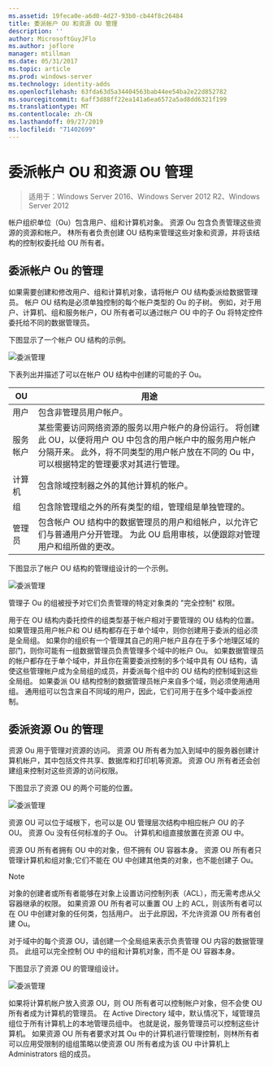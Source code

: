 ```yaml
---
ms.assetid: 19feca0e-a6d0-4d27-93b0-cb44f8c26484
title: 委派帐户 OU 和资源 OU 管理
description: ''
author: MicrosoftGuyJFlo
ms.author: joflore
manager: mtillman
ms.date: 05/31/2017
ms.topic: article
ms.prod: windows-server
ms.technology: identity-adds
ms.openlocfilehash: 63fda63d5a34404563bab44ee54ba2e22d852782
ms.sourcegitcommit: 6aff3d88ff22ea141a6ea6572a5ad8dd6321f199
ms.translationtype: MT
ms.contentlocale: zh-CN
ms.lasthandoff: 09/27/2019
ms.locfileid: "71402699"
---
```

# <a name="delegating-administration-of-account-ous-and-resource-ous"></a>委派帐户 OU 和资源 OU 管理

>适用于：Windows Server 2016、Windows Server 2012 R2、Windows Server 2012

帐户组织单位（Ou）包含用户、组和计算机对象。 资源 Ou 包含负责管理这些资源的资源和帐户。 林所有者负责创建 OU 结构来管理这些对象和资源，并将该结构的控制权委托给 OU 所有者。  
  
## <a name="delegating-administration-of-account-ous"></a>委派帐户 Ou 的管理  
如果需要创建和修改用户、组和计算机对象，请将帐户 OU 结构委派给数据管理员。 帐户 OU 结构是必须单独控制的每个帐户类型的 Ou 的子树。 例如，对于用户、计算机、组和服务帐户，OU 所有者可以通过帐户 OU 中的子 Ou 将特定控件委托给不同的数据管理员。  
  
下图显示了一个帐户 OU 结构的示例。  
  
![委派管理](media/Delegating-Administration-of-Account-OUs-and-Resource-OUs/66d38fbe-e8eb-42d7-abab-9526243bf6d9.gif)  
  
下表列出并描述了可以在帐户 OU 结构中创建的可能的子 Ou。  
  
|OU|用途|  
|------|-----------|  
|用户|包含非管理员用户帐户。|  
|服务帐户|某些需要访问网络资源的服务以用户帐户的身份运行。 将创建此 OU，以便将用户 OU 中包含的用户帐户中的服务用户帐户分隔开来。 此外，将不同类型的用户帐户放在不同的 Ou 中，可以根据特定的管理要求对其进行管理。|  
|计算机|包含除域控制器之外的其他计算机的帐户。|  
|组|包含除管理组之外的所有类型的组，管理组是单独管理的。|  
|管理员|包含帐户 OU 结构中的数据管理员的用户和组帐户，以允许它们与普通用户分开管理。 为此 OU 启用审核，以便跟踪对管理用户和组所做的更改。|  
  
下图显示了帐户 OU 结构的管理组设计的一个示例。  
  
![委派管理](media/Delegating-Administration-of-Account-OUs-and-Resource-OUs/be2cd2d2-6956-429c-a53a-369e6fe40b2b.gif)  
  
管理子 Ou 的组被授予对它们负责管理的特定对象类的 "完全控制" 权限。  
  
用于在 OU 结构内委托控件的组类型基于帐户相对于要管理的 OU 结构的位置。 如果管理员用户帐户和 OU 结构都存在于单个域中，则你创建用于委派的组必须是全局组。 如果你的组织有一个管理其自己的用户帐户且存在于多个地理区域的部门，则你可能有一组数据管理员负责管理多个域中的帐户 Ou。 如果数据管理员的帐户都存在于单个域中，并且你在需要委派控制的多个域中具有 OU 结构，请使这些管理帐户成为全局组的成员，并委派每个组中的 OU 结构的控制域到这些全局组。 如果委派 OU 结构控制的数据管理员帐户来自多个域，则必须使用通用组。 通用组可以包含来自不同域的用户，因此，它们可用于在多个域中委派控制。  
  
## <a name="delegating-administration-of-resource-ous"></a>委派资源 Ou 的管理  
资源 Ou 用于管理对资源的访问。 资源 OU 所有者为加入到域中的服务器创建计算机帐户，其中包括文件共享、数据库和打印机等资源。 资源 OU 所有者还会创建组来控制对这些资源的访问权限。  
  
下图显示了资源 OU 的两个可能的位置。  
  
![委派管理](media/Delegating-Administration-of-Account-OUs-and-Resource-OUs/6667a5ce-34d6-48a9-9974-b823ba70e2af.gif)  
  
资源 OU 可以位于域根下，也可以是 OU 管理层次结构中相应帐户 OU 的子 OU。 资源 Ou 没有任何标准的子 Ou。 计算机和组直接放置在资源 OU 中。  
  
资源 OU 所有者拥有 OU 中的对象，但不拥有 OU 容器本身。 资源 OU 所有者只管理计算机和组对象;它们不能在 OU 中创建其他类的对象，也不能创建子 Ou。  
  
> [!NOTE]  
> 对象的创建者或所有者能够在对象上设置访问控制列表（ACL），而无需考虑从父容器继承的权限。 如果资源 OU 所有者可以重置 OU 上的 ACL，则该所有者可以在 OU 中创建对象的任何类，包括用户。 出于此原因，不允许资源 OU 所有者创建 Ou。  
  
对于域中的每个资源 OU，请创建一个全局组来表示负责管理 OU 内容的数据管理员。 此组可以完全控制 OU 中的组和计算机对象，而不是 OU 容器本身。  
  
下图显示了资源 OU 的管理组设计。  
  
![委派管理](media/Delegating-Administration-of-Account-OUs-and-Resource-OUs/8a3f7714-a3bf-43f7-b999-6070543248b0.gif)  
  
如果将计算机帐户放入资源 OU，则 OU 所有者可以控制帐户对象，但不会使 OU 所有者成为计算机的管理员。 在 Active Directory 域中，默认情况下，域管理员组位于所有计算机上的本地管理员组中。 也就是说，服务管理员可以控制这些计算机。 如果资源 OU 所有者要求对其 Ou 中的计算机进行管理控制，则林所有者可以应用受限制的组组策略以使资源 OU 所有者成为该 OU 中计算机上 Administrators 组的成员。  
  


